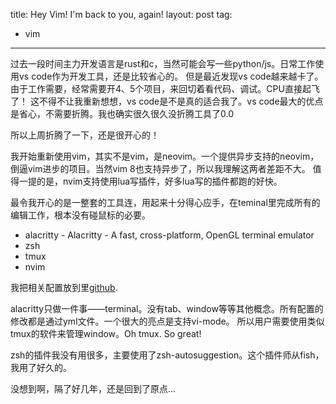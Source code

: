 title: Hey Vim! I'm back to you, again!
layout: post
tag:
- vim
---

过去一段时间主力开发语言是rust和c，当然可能会写一些python/js。日常工作使用vs code作为开发工具，还是比较省心的。
但是最近发现vs code越来越卡了。由于工作需要，经常需要开4、5个项目，来回切着看代码、调试。CPU直接起飞了！
这不得不让我重新想想，vs code是不是真的适合我了。vs code最大的优点是省心，不需要折腾。我也确实很久很久没折腾工具了0.0

所以上周折腾了一下，还是很开心的！

我开始重新使用vim，其实不是vim，是neovim。一个提供异步支持的neovim，倒逼vim进步的项目。当然vim 8也支持异步了，所以我理解这两者差距不大。
值得一提的是，nvim支持使用lua写插件，好多lua写的插件都跑的好快。

最令我开心的是一整套的工具连，用起来十分得心应手，在teminal里完成所有的编辑工作，根本没有碰鼠标的必要。

- alacritty - Alacritty - A fast, cross-platform, OpenGL terminal emulator
- zsh
- tmux
- nvim

我把相关配置放到里[github](https://github.com/magicalne/config).

alacritty只做一件事——terminal。没有tab、window等等其他概念。所有配置的修改都是通过yml文件。一个很大的亮点是支持vi-mode。
所以用户需要使用类似tmux的软件来管理window。Oh tmux. So great!

zsh的插件我没有用很多，主要使用了zsh-autosuggestion。这个插件师从fish，我用了好久的。

没想到啊，隔了好几年，还是回到了原点...
